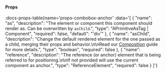 <!-- This file was automatic generated. Do not edit it manually -->

#### Props
:docs-props-table{name='props-combobox-anchor' :data='[
  {
    "name": "as",
    "description": "The element or component this component should render as. Can be overwritten by `asChild`.",
    "type": "APrimitiveAsTag | Component",
    "required": false,
    "default": "\'div\'"
  },
  {
    "name": "asChild",
    "description": "Change the default rendered element for the one passed as a child, merging their props and behavior.\\n\\nRead our [Composition](https://akar.vinicunca.dev/core/guides/composition) guide for more details.",
    "type": "boolean",
    "required": false
  },
  {
    "name": "reference",
    "description": "The reference (or anchor) element that is being referred to for positioning.\\n\\nIf not provided will use the current component as anchor.",
    "type": "ReferenceElement",
    "required": false
  }
]'} 

